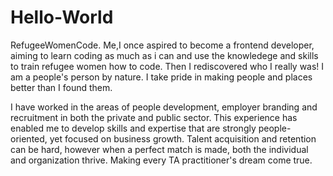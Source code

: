 # Hello-World
RefugeeWomenCode.
Me,I once aspired to become a frontend developer, aiming to learn coding as much as i can and use the knowledege and skills to train refugee women how to code. Then I rediscovered who I really was!
I am a people's person by nature. I take pride in making people and places better than I found them.

I have worked in the areas of people development, employer branding and recruitment in both the
private and public sector. This experience has enabled me to develop skills and expertise that are strongly people-oriented, yet focused on business growth. Talent acquisition and retention can be hard, however when a perfect match is made, both the individual and organization thrive. Making every TA practitioner's dream come true.
